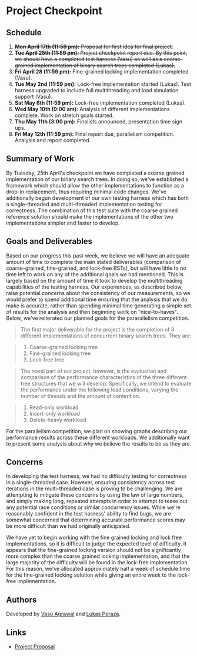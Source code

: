 # Project Checkpoint

## Schedule

1. ~~**Mon April 17th (11:59 pm):** Proposal for first idea for final project.~~
1. ~~**Tue April 25th (11:59 pm):** Project checkpoint report due. By this point,
   we should have a completed test harness (Vasu) as well as a coarse-grained
   implementation of binary search trees completed (Lukas).~~
1. **Fri April 28 (11:59 pm):** Fine-grained locking implementation completed (Vasu).
1. **Tue May 2nd (11:59 pm):** Lock-free implementation started (Lukas). Test
   harness upgraded to include full multithreading and load simulation support
   (Vasu).
1. **Sat May 6th (11:59 pm):** Lock-free implementation completed (Lukas).
1. **Wed May 10th (9:00 am):** Analysis of different implementations complete.
   Work on stretch goals started.
1. **Thu May 11th (3:00 pm):** Finalists announced, presentation time sign ups.
1. **Fri May 12th (11:59 pm):** Final report due, parallelism competition.
   Analysis and report completed.

## Summary of Work

By Tuesday, 25th April's checkpoint we have completed a coarse grained
implementation of our binary search trees. In doing so, we've established a
framework which should allow the other implementations to function as a drop-in
replacement, thus requiring minimal code changes. We've additionally begun
development of our own testing harness which has both a single-threaded and
multi-threaded implementation testing for correctness. The combination of this
test suite with the coarse grained reference solution should make the
implementations of the other two implementations simpler and faster to develop.

## Goals and Deliverables

Based on our progress this past week, we believe we will have an adequate amount
of time to complete the main stated deliverables (comparison of coarse-grained,
fine-grained, and lock-free BSTs), but will have little to no time left to work
on any of the additional goals we had mentioned. This is largely based on the
amount of time it took to develop the multithreading capabilities of the testing
harness. Our experiences, as described below, raise potential concerns about the
consistency of our measurements, so we would prefer to spend additional time
ensuring that the analysis that we do make is accurate, rather than spending
minimal time generating a simple set of results for the analysis and then
beginning work on "nice-to-haves". Below, we've reiterated our planned goals for
the pararallelism competition.

> The first major deliverable for the project is the completion of 3 different
> implementations of concurrent binary search trees. They are:

> 1. Coarse-grained locking tree
> 1. Fine-grained locking tree
> 1. Lock-free tree

> The novel part of our project, however, is the evaluation and comparison of the
> performance characteristics of the three different tree structures that we will
> develop. Specifically, we intend to evaluate the performance under the following
> load conditions, varying the number of threads and the amount of contention.

> 1. Read-only workload
> 1. Insert-only workload
> 1. Delete-heavy workload

For the parallelism competition, we plan on showing graphs describing our
performance results across these different workloads. We additionally want to
present some analysis about why we believe the results to be as they are.

## Concerns

In developing the test harness, we had no difficulty testing for correctness in
a single-threaded case. However, ensuring consistency across test iterations in
the multi-threaded case is proving to be challenging. We are attempting to
mitigate these concerns by using the law of large numbers, and simply making
long, repeated attempts in order to attempt to tease out any potential race
conditions or similar concurrency issues. While we're reasonably confident in
the test harness' ability to find bugs, we are somewhat concerned that
determining accurate performance scores may be more difficult than we had
originally anticipated.

We have yet to begin working with the fine grained locking and lock free
implementations, so it is difficult to judge the expected level of difficulty.
It appears that the fine-grained locking version should not be significantly
more complex than the coarse grained locking implementation, and that the large
majority of the difficulty will be found in the lock-free implementation. For
this reason, we've allocated approximately half a week of schedule time for the
fine-grained locking solution while giving an entire week to the lock-free
implementation.

## Authors

Developed by [Vasu Agrawal](https://github.com/VasuAgrawal) and
[Lukas Peraza](https://github.com/LBPeraza).

## Links

- [Project Proposal](https://vasuagrawal.github.io/418FinalProject/proposal)

